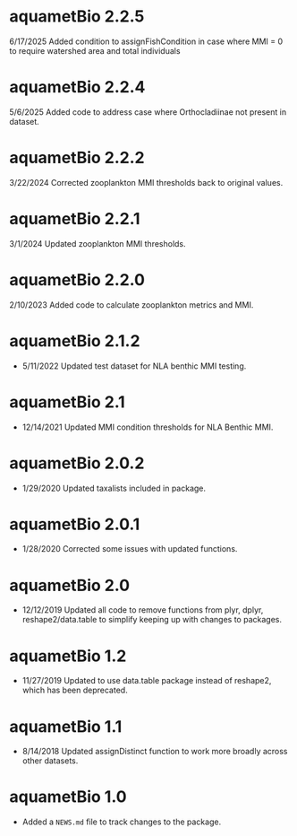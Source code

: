 # aquametBio 2.2.5

6/17/2025 Added condition to assignFishCondition in case where MMI = 0 to 
require watershed area and total individuals

# aquametBio 2.2.4

5/6/2025 Added code to address case where Orthocladiinae not present in dataset.

# aquametBio 2.2.2

3/22/2024 Corrected zooplankton MMI thresholds back to original values.

# aquametBio 2.2.1

3/1/2024 Updated zooplankton MMI thresholds.

# aquametBio 2.2.0

2/10/2023 Added code to calculate zooplankton metrics and MMI.

# aquametBio 2.1.2

* 5/11/2022 Updated test dataset for NLA benthic MMI testing.

# aquametBio 2.1

* 12/14/2021 Updated MMI condition thresholds for NLA Benthic MMI.

# aquametBio 2.0.2

* 1/29/2020 Updated taxalists included in package.

# aquametBio 2.0.1

* 1/28/2020 Corrected some issues with updated functions.

# aquametBio 2.0

* 12/12/2019 Updated all code to remove functions from plyr, dplyr, reshape2/data.table to simplify 
keeping up with changes to packages.

# aquametBio 1.2

* 11/27/2019 Updated to use data.table package instead of reshape2, which has been deprecated.

# aquametBio 1.1 

* 8/14/2018 Updated assignDistinct function to work more broadly across
        other datasets. 

# aquametBio 1.0

* Added a `NEWS.md` file to track changes to the package.


